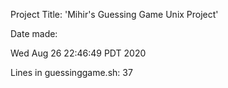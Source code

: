 Project Title: 'Mihir's Guessing Game Unix Project' 

Date made:

Wed Aug 26 22:46:49 PDT 2020

Lines in guessinggame.sh:
37
